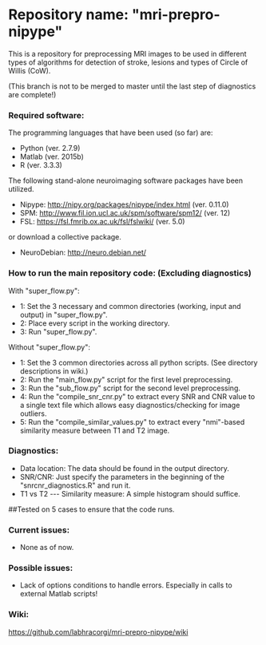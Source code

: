 # Repository name: "mri-prepro-nipype"
This is a repository for preprocessing MRI images to be used in different types of algorithms for detection of stroke, lesions and types of Circle of Willis (CoW).

(This branch is not to be merged to master until the last step of diagnostics are complete!)

### Required software:
The programming languages that have been used (so far) are:
- Python (ver. 2.7.9)
- Matlab (ver. 2015b)
- R (ver. 3.3.3)


The following stand-alone neuroimaging software packages have been utilized.
- Nipype: http://nipy.org/packages/nipype/index.html (ver. 0.11.0)
- SPM: http://www.fil.ion.ucl.ac.uk/spm/software/spm12/ (ver. 12)
- FSL: https://fsl.fmrib.ox.ac.uk/fsl/fslwiki/ (ver. 5.0)

or download a collective package.
- NeuroDebian: http://neuro.debian.net/




### How to run the main repository code: (Excluding diagnostics)
With "super_flow.py":
- 1: Set the 3 necessary and common directories (working, input and output) in "super_flow.py".
- 2: Place every script in the working directory.
- 3: Run "super_flow.py".

Without "super_flow.py":
- 1: Set the 3 common directories across all python scripts. (See directory descriptions in wiki.)
- 2: Run the "main_flow.py" script for the first level preprocessing.
- 3: Run the "sub_flow.py" script for the second level preprocessing.
- 4: Run the "compile_snr_cnr.py" to extract every SNR and CNR value to a single text file which allows easy diagnostics/checking for image outliers.
- 5: Run the "compile_similar_values.py" to extract every "nmi"-based similarity measure between T1 and T2 image.

### Diagnostics:
- Data location: The data should be found in the output directory.
- SNR/CNR: Just specify the parameters in the beginning of the "snrcnr_diagnostics.R" and run it.
- T1 vs T2 --- Similarity measure: A simple histogram should suffice.

##Tested on 5 cases to ensure that the code runs.
### Current issues:
- None as of now.

### Possible issues:
- Lack of options conditions to handle errors. Especially in calls to external Matlab scripts!

### Wiki:
https://github.com/labhracorgi/mri-prepro-nipype/wiki
